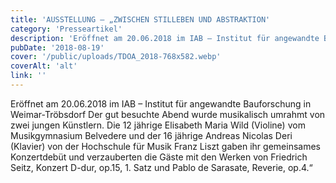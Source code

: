 ```yaml
---
title: 'AUSSTELLUNG – „ZWISCHEN STILLEBEN UND ABSTRAKTION'
category: 'Presseartikel'
description: 'Eröffnet am 20.06.2018 im IAB – Institut für angewandte Bauforschung in Weimar-Tröbsdorf Der gut besuchte Abend wurde musikalisch umrahmt von zwei jungen Künstlern. Die 12 jährige Elisabeth Maria Wild (Violine) vom Musikgymnasium Belvedere und der 16 jährige Andreas Nicolas Deri (Klavier) von der Hochschule für Musik Franz Liszt gaben ihr gemeinsames Konzertdebüt und verzauberten die Gäste mit den Werken von Friedrich Seitz, Konzert D-dur, op.15, 1. Satz und Pablo de Sarasate, Reverie, op.4.“'
pubDate: '2018-08-19'
cover: '/public/uploads/TDOA_2018-768x582.webp'
coverAlt: 'alt'
link: ''
---
```


Eröffnet am 20.06.2018 im IAB – Institut für angewandte Bauforschung in Weimar-Tröbsdorf Der gut besuchte Abend wurde musikalisch umrahmt von zwei jungen Künstlern. Die 12 jährige Elisabeth Maria Wild (Violine) vom Musikgymnasium Belvedere und der 16 jährige Andreas Nicolas Deri (Klavier) von der Hochschule für Musik Franz Liszt gaben ihr gemeinsames Konzertdebüt und verzauberten die Gäste mit den Werken von Friedrich Seitz, Konzert D-dur, op.15, 1. Satz und Pablo de Sarasate, Reverie, op.4.“

<!-- <div class="flex flex-wrap">
![Vernissage](../../assets/aktuelles/180620_Vernissage_Matthias_001-1024x683.webp)
![Vernissage](../../assets/aktuelles/180620_Vernissage_Matthias_005-1024x683.webp)
![Vernissage](../../assets/aktuelles/180620_Vernissage_Matthias_013-1024x683.webp)
</div> -->
